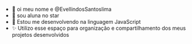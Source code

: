 - 👋 oi meu nome e @EvellindosSantoslima
- 👀 sou aluna no star
- 🌱 Estou me desenvolvendo na linguagem JavaScript
- ✨️ Utilizo esse espaço para organização e compartilhamento dos meus projetos desenvolvidos

<!---
EvellindosSantoslima/EvellindosSantoslima is a ✨ special ✨ repository because its `README.md` (this file) appears on your GitHub profile.
You can click the Preview link to take a look at your changes.
--->
